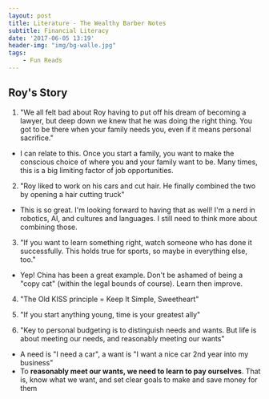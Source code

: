 ```yaml
---
layout: post
title: Literature - The Wealthy Barber Notes
subtitle: Financial Literacy
date: '2017-06-05 13:19'
header-img: "img/bg-walle.jpg"
tags:
    - Fun Reads
---
```


## Roy's Story

1. "We all felt bad about Roy having to put off his dream of becoming a lawyer, but deep down we knew that he was doing the right thing. You got to be there when your family needs you, even if it means personal sacrifice."

- I can relate to this. Once you start a family, you want to make the conscious choice of where you and your family want to be. Many times, this is a big limiting factor of job opportunities.

2. "Roy liked to work on his cars and cut hair. He finally combined the two by opening a hair cutting truck"

- This is so great. I'm looking forward to having that as well! I'm a nerd in robotics, AI, and cultures and languages. I still need to think more about combining those.

3. "If you want to learn something right, watch someone who has done it successfully. This holds true for sports, so maybe in everything else, too."

- Yep! China has been a great example. Don't be ashamed of being a "copy cat" (within the legal bounds of course). Learn then improve.

4. "The Old KISS principle = Keep It Simple, Sweetheart"

5. "If you start anything young, time is your greatest ally"

6. "Key to personal budgeting is to distinguish needs and wants. But life is about meeting our needs, and reasonably meeting our wants"

- A need is "I need a car", a want is "I want a nice car 2nd year into my business"
- To **reasonably meet our wants, we need to learn to pay ourselves**. That is, know what we want, and set clear goals to make and save money for them
